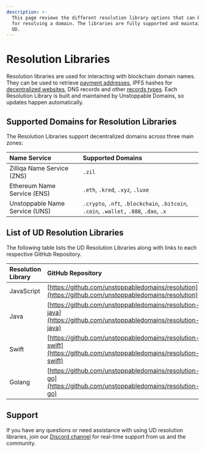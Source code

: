 ```yaml
---
description: >-
  This page reviews the different resolution library options that can be used
  for resolving a domain. The libraries are fully supported and maintained by
  UD.
---
```


# Resolution Libraries

Resolution libraries are used for interacting with blockchain domain names. They can be used to retrieve [payment addresses](../send-and-receive-crypto-payments/crypto-payments.md), IPFS hashes for [decentralized websites](../build-a-decentralized-website/overview-of-ipfs-and-d-websites.md), DNS records and other [records types](../domain-registry-essentials/records-reference.md). Each Resolution Library is built and maintained by Unstoppable Domains, so updates happen automatically. 

## Supported Domains for Resolution Libraries

The Resolution Libraries support decentralized domains across three main zones:

| Name Service | Supported Domains |
| :--- | :--- |
| Zilliqa Name Service \(ZNS\) | `.zil` |
| Ethereum Name Service \(ENS\) | `.eth`, `.kred`, `.xyz`, `.luxe` |
| Unstoppable Name Service \(UNS\) | `.crypto`, `.nft`, `.blockchain`, `.bitcoin`, `.coin`, `.wallet,` `.888`, `.dao`, `.x` |

## List of UD Resolution Libraries

The following table lists the UD Resolution Libraries along with links to each respective GitHub Repository.

| Resolution Library | GitHub Repository |
| :--- | :--- |
| JavaScript | [https://github.com/unstoppabledomains/resolution](https://github.com/unstoppabledomains/resolution) |
| Java | [https://github.com/unstoppabledomains/resolution-java](https://github.com/unstoppabledomains/resolution-java) |
| Swift | [https://github.com/unstoppabledomains/resolution-swift](https://github.com/unstoppabledomains/resolution-swift) |
| Golang | [https://github.com/unstoppabledomains/resolution-go](https://github.com/unstoppabledomains/resolution-go) |

## Support

If you have any questions or need assistance with using UD resolution libraries, join our [Discord channel](https://discord.gg/b6ZVxSZ9Hn) for real-time support from us and the community.



